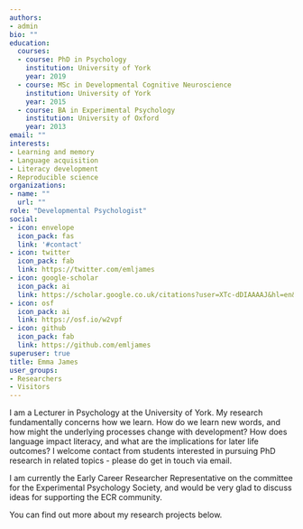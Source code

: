 ```yaml
---
authors:
- admin
bio: ""
education:
  courses:
  - course: PhD in Psychology
    institution: University of York
    year: 2019
  - course: MSc in Developmental Cognitive Neuroscience
    institution: University of York
    year: 2015
  - course: BA in Experimental Psychology
    institution: University of Oxford
    year: 2013
email: ""
interests:
- Learning and memory
- Language acquisition
- Literacy development
- Reproducible science
organizations:
- name: ""
  url: ""
role: "Developmental Psychologist"
social:
- icon: envelope
  icon_pack: fas
  link: '#contact'
- icon: twitter
  icon_pack: fab
  link: https://twitter.com/emljames
- icon: google-scholar
  icon_pack: ai
  link: https://scholar.google.co.uk/citations?user=XTc-dDIAAAAJ&hl=en&authuser=1
- icon: osf
  icon_pack: ai
  link: https://osf.io/w2vpf 
- icon: github
  icon_pack: fab
  link: https://github.com/emljames
superuser: true
title: Emma James
user_groups:
- Researchers
- Visitors
---
```


I am a Lecturer in Psychology at the University of York. My research fundamentally concerns how we learn. How do we learn new words, and how might the underlying processes change with development? How does language impact literacy, and what are the implications for later life outcomes? I welcome contact from students interested in pursuing PhD research in related topics - please do get in touch via email. 

I am currently the Early Career Researcher Representative on the committee for the Experimental Psychology Society, and would be very glad to discuss ideas for supporting the ECR community.

You can find out more about my research projects below. 

